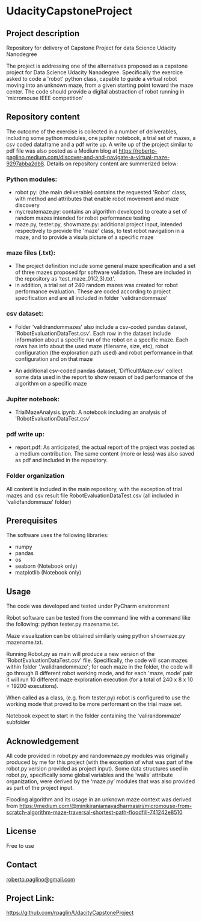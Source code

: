 # UdacityCapstoneProject

## Project description
Repository for delivery of Capstone Project for data Science Udacity Nanodegree

The project is addressing one of the alternatives proposed as a capstone project for Data Science Udacity Nanodegree.
Specifically the exercice asked to code a 'robot' python class, capable to guide a virtual robot moving into an unknown maze, from a given starting point toward the maze center.
The code should provide a digital abstraction of robot running in 'micromouse IEEE competition'   

## Repository content
The outcome of the exercise is collected in a number of deliverables, including some python modules, one jupiter notebook, a trial set of mazes, a csv coded dataframe and a pdf write up. A  write up of the project similar to pdf file was also posted as a Medium blog at https://roberto-paglino.medium.com/discover-and-and-navigate-a-virtual-maze-9297abba2db8. Details on repository content are summerized below:

### Python modules:
- robot.py: (the main deliverable) contains the requested 'Robot' class, with method and attributes that enable robot movement and maze discovery
- mycreatemaze.py: contains an algorithm developed to create a set of random mazes intended for robot performance testing
- maze.py, tester.py, showmaze.py: additional project input, intended respectively to provide the 'maze' class, to test robot navigation in a maze, and to provide a visula picture of a specific maze 

### maze files (.txt):
- The project definition include some general maze specification and a set of three mazes proposed fpr software validation. These are included in the repository as 'test_maze_01(2,3).txt'.
- in addition, a trial set of 240 random mazes was created for robot performance evaluation. These are coded according to project specification and are all included in folder 'validrandommaze' 

### csv dataset:
- Folder 'validrandommazes' also include a csv-coded pandas dataset, 'RobotEvaluationDataTest.csv'. Each row in the dataset include information about a specific run of the robot on a specific maze. Each rows has info about the used maze (filename, size, etc), robot configuration (the exploration path used) and robot performance in that configuration and on that maze    

- An additional csv-coded pandas dataset, 'DifficultMaze.csv' collect some data used in the report to show resaon of bad performance of the algorithm on a specific maze    

### Jupiter notebook:
- TrialMazeAnalysis.ipynb: A notebook including an analysis of 'RobotEvaluationDataTest.csv' 

### pdf write up:
- report.pdf: As anticipated, the actual report of the project was posted as a medium contribution. The same content (more or less) was also saved as pdf and included in the repository. 

### Folder organization
All content is included in the main repository, with the exception of trial mazes and csv result file RobotEvaluationDataTest.csv (all included in 'validfandommaze' folder) 

## Prerequisites

The software uses the following libraries: 
- numpy
- pandas
- os
- seaborn (Notebook only)
- matplotlib  (Notebook only)


## Usage

The code was developed and tested under PyCharm environment

Robot software can be tested from the command line with a command like the following: python tester.py mazename.txt.

Maze visualization can be obtained similarly using python showmaze.py mazename.txt. 

Running Robot.py as main will produce a new version of the 'RobotEvaluationDataTest.csv' file. Specifically, the code will scan mazes within folder '.\validrandommaze'; 
for each maze in the folder, the code will go through 8 different robot working mode, and for each 'maze, mode' pair it will run 10 different maze exploration execution (for a total of 240 x 8 x 10 = 19200 executions).

When called as a class, (e.g. from tester.py) robot is configured to use the working mode that proved to be more performant on the trial maze set.

Notebook expect to start in the folder containing the 'valirandommaze' subfolder  

## Acknowledgement

All code provided in robot.py and randommaze.py modules was originally produced by me for this project (with the exception of what was part of the robot.py version provided as project input). Some data structures used in robot.py, specifically some global variables and the ‘walls’ attribute organization, were derived by the ‘maze.py’ modules that was also provided as part of the project input.

Flooding algorithm and its usage in an unknown maze context was derived from https://medium.com/@minikiraniamayadharmasiri/micromouse-from-scratch-algorithm-maze-traversal-shortest-path-floodfill-741242e8510

## License

Free to use

## Contact

roberto.paglino@gmail.com

## Project Link: 

https://github.com/rpaglin/UdacityCapstoneProject
